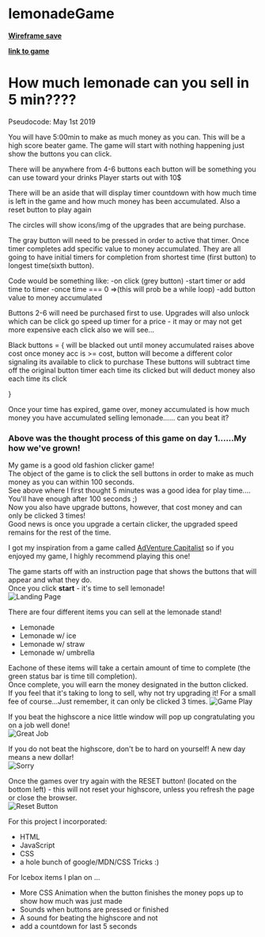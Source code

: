 # lemonadeGame

[**Wireframe save**](https://wireframe.cc/Jyh39k)

[**link to game**](https://cwill833.github.io/lemonaidGame/)

# How much lemonade can you sell in 5 min????

Pseudocode: May 1st 2019

You will have 5:00min  to make as much money as you can.
This will be a high score beater game.
The game will start with nothing happening just show the buttons you can click.

There will be anywhere from 4-6 buttons 
each button will be something you can use toward your drinks
Player starts out with 10$

There will be an aside that will display timer countdown with how much time is left in the game and how much money has been accumulated. Also a reset button to play again

The circles will show icons/img of the upgrades that are being purchase.

The gray button will need to be pressed in order to active that timer. Once timer completes add specific value to money accumulated. 
They are all going to have initial timers for completion from shortest time (first button) to longest time(sixth button). 

Code would be something like:
	-on click (grey button)
	-start timer or add time to timer
	-once time === 0 =>(this will prob be a while loop)
		-add button value to money accumulated 

Buttons 2-6 will need  be purchased first to use. Upgrades will also unlock which can be click go speed up timer for a price - it may or may not get more expensive each click also we will see…

Black buttons = {
will be blacked out until money accumulated raises above cost
once money acc is >= cost, button will become a different color signaling its available to click to purchase 
These buttons will subtract time off the original button timer each time its clicked but will deduct money also each time its click 

}

Once your time has expired, game over, money accumulated is how much money you have accumulated selling lemonade…… can you beat it?

### Above was the thought process of this game on day 1......My how we've grown!

My game is a good old fashion clicker game!  
The object of the game is to click the sell buttons in order to make as much money as you can within 100 seconds.  
See above where I first thought 5 minutes was a good idea for play time.... You'll have enough after 100 seconds ;)  
Now you also have upgrade buttons, however, that cost money and can only be clicked 3 times!  
Good news is once you upgrade a certain clicker, the upgraded speed remains for the rest of the time.

I got my inspiration from a game called [AdVenture Capitalist](https://play.google.com/store/apps/details?id=com.kongregate.mobile.adventurecapitalist.google&hl=en_US) so if you enjoyed my game, I highly recommend playing this one!

The game starts off with an instruction page that shows the buttons that will appear and what they do.  
Once you click **start** - it's time to sell lemonade!  
![Landing Page](https://i.imgur.com/XsgamvK.png)

There are four different items you can sell at the lemonade stand!

 * Lemonade
 * Lemonade w/ ice
 * Lemonade w/ straw
 * Lemonade w/ umbrella

Eachone of these items will take a certain amount of time to complete (the green status bar is time till completion).  
Once complete, you will earn the money designated in the button clicked.  
If you feel that it's taking to long to sell, why not try upgrading it! For a small fee of course...Just remember, it can only be clicked 3 times.
![Game Play](https://i.imgur.com/n0nKViO.png)

If you beat the highscore a nice little window will pop up congratulating you on a job well done!  
![Great Job](https://i.imgur.com/EePnkRH.png)

If you do not beat the highscore, don't be to hard on yourself! A new day means a new dollar!  
![Sorry](https://i.imgur.com/DY8zRRz.png)

Once the games over try again with the RESET button! (located on the bottom left) - this will not reset your highscore, unless you refresh the page or close the browser.  
![Reset Button](https://i.imgur.com/wpzghys.png)

For this project I incorporated:

 * HTML
 * JavaScript
 * CSS
 * a hole bunch of google/MDN/CSS Tricks :)

For Icebox items I plan on ...

 * More CSS Animation when the button finishes the money pops up to show how much was just made
 * Sounds when buttons are pressed or finished 
 * A sound for beating the highscore and not
 * add a countdown for last 5 seconds


